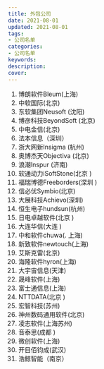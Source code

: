 ```yaml
---
title: 外包公司
date: 2021-08-01
updated: 2021-08-01
tags:
- 公司名单
categories:
- 公司名单
keywords: 
description: 
cover: 
---
```


1. 博朗软件Bleum(上海)
2. 中软国际(北京)
3. 东软集团Neusoft (沈阳)
4. 博彦科技BeyondSoft (北京)
5. 中电金信(北京)
6. 法本信息（深圳）
7. 浙大网新Insigma (杭州)
8. 奥博杰天Objectiva (北京)
9. 浪潮Inspur (济南)
10. 软通动力iSoftStone(北京 )
11. 福瑞博德Freeborders(深圳 )
12. 信必优Symbio(北京)
13. 大展科技Achievo(深圳)
14. 恒生电子hundsun(杭州)
15. 日电卓越软件(北京 )
16. 大连华信(大连 )
17. 中和软件chuwa(. 上海)
18. 新致软件newtouch(上海)
19. 艾斯克雷(北京)
20. 海隆软件hyron(上海)
21. 大宇宙信息(天津)
22. 晟峰软件(上海)
23. 富士通信息(上海)
24. NTTDATA(北京 )
25. 宏智科技(苏州)
26. 神州数码通用软件(北京)
27. 凌志软件(上海苏州)
28. 音泰思(成都 )
29. 微创软件(上海)
30. 开目佰钧成(武汉)
31. 浩鲸智能（南京）
